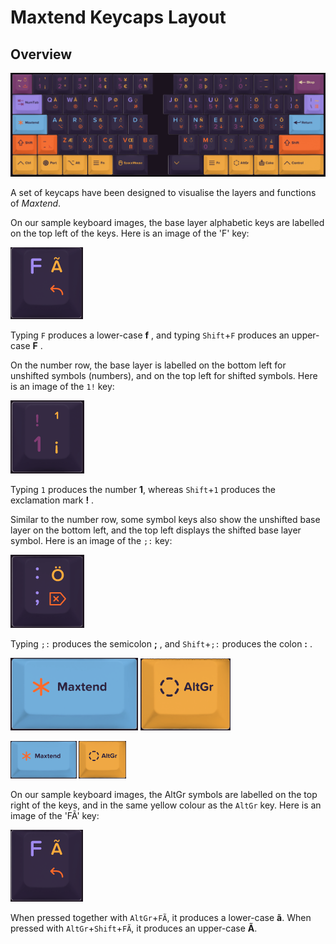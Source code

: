# Maxtend Keycaps Layout

## Overview

![Overview of the layout of a maxtended keyboard.](../images/Maxtend-black.png)

A set of keycaps have been designed to visualise the layers and functions of *Maxtend*.


On our sample keyboard images, the base layer alphabetic keys are labelled on the top left of the keys. Here is an image of the 'F' key:

![key FÃ](../images/key-F.png)

Typing `F` produces a lower-case **f** , and typing `Shift`+`F` produces an upper-case **F** .

On the number row, the base layer is labelled on the bottom left for unshifted symbols (numbers), and on the top left for shifted symbols. Here is an image of the `1!` key:

![key 1](../images/key-1.png) 

Typing `1` produces the number **1**, whereas `Shift`+`1` produces the exclamation mark **!** .

Similar to the number row, some symbol keys also show the unshifted base layer on the bottom left, and the top left displays the shifted base layer symbol. Here is an image of the `;:` key:

![key semicolon/colon](../images/key-semicolon.png)

Typing `;:` produces the semicolon **;** , and  `Shift`+`;:` produces the colon **:** .



![key maxtend](../images/key-maxtend.png)
![key AltGr](../images/key-altgr.png)

<a href="../images/key-maxtend.png"><img src="../images/key-maxtend.png" height=60px></a>
<a href="../images/key-altgr.png"><img src="../images/key-altgr.png" height=60px></a>

On our sample keyboard images, the AltGr symbols are labelled on the top right of the keys, and in the same yellow colour as the `AltGr` key. Here is an image of the 'FÃ' key:

![key FÃ](../images/key-F.png)

When pressed together with `AltGr`+`FÃ`, it produces a lower-case **ã**. When pressed with `AltGr`+`Shift`+`FÃ`, it produces an upper-case **Ã**.

